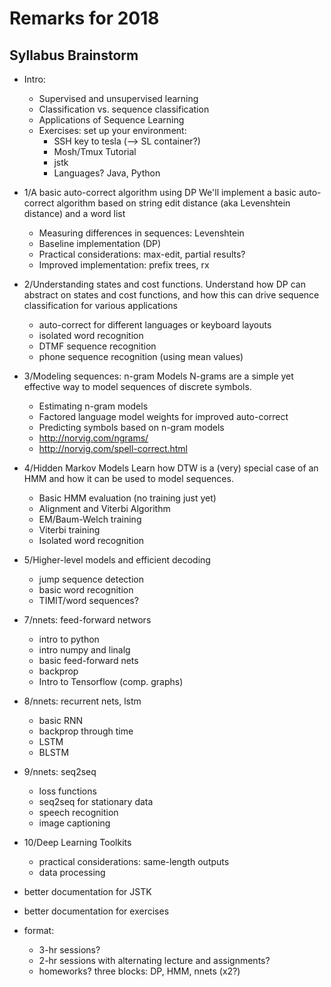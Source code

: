# Remarks for 2018

## Syllabus Brainstorm

- Intro:
	+ Supervised and unsupervised learning
	+ Classification vs. sequence classification
	+ Applications of Sequence Learning
	+ Exercises: set up your environment:
		* SSH key to tesla (--> SL container?)
		* Mosh/Tmux Tutorial
		* jstk
		* Languages? Java, Python
- 1/A basic auto-correct algorithm using DP
	We'll implement a basic auto-correct algorithm based on string edit distance (aka Levenshtein distance) and a word list
	+ Measuring differences in sequences: Levenshtein
	+ Baseline implementation (DP)
	+ Practical considerations: max-edit, partial results?
	+ Improved implementation: prefix trees, rx
- 2/Understanding states and cost functions.
	Understand how DP can abstract on states and cost functions, and how this can drive sequence classification for various applications
	+ auto-correct for different languages or keyboard layouts
	+ isolated word recognition
	+ DTMF sequence recognition
	+ phone sequence recognition (using mean values)
- 3/Modeling sequences: n-gram Models
	N-grams are a simple yet effective way to model sequences of discrete symbols.
	+ Estimating n-gram models
	+ Factored language model weights for improved auto-correct
	+ Predicting symbols based on n-gram models
	+ http://norvig.com/ngrams/
	+ http://norvig.com/spell-correct.html
- 4/Hidden Markov Models
	Learn how DTW is a (very) special case of an HMM and how it can be used to model sequences.
	+ Basic HMM evaluation (no training just yet)
	+ Alignment and Viterbi Algorithm
	+ EM/Baum-Welch training
	+ Viterbi training
	+ Isolated word recognition
- 5/Higher-level models and efficient decoding
	+ jump sequence detection
	+ basic word recognition
	+ TIMIT/word sequences?
- 7/nnets: feed-forward networs
	+ intro to python
	+ intro numpy and linalg
	+ basic feed-forward nets
	+ backprop
	+ Intro to Tensorflow (comp. graphs)
- 8/nnets: recurrent nets, lstm
	+ basic RNN
	+ backprop through time
	+ LSTM
	+ BLSTM 
- 9/nnets: seq2seq
	+ loss functions
	+ seq2seq for stationary data
	+ speech recognition
	+ image captioning
- 10/Deep Learning Toolkits
	+ practical considerations: same-length outputs
	+ data processing



- better documentation for JSTK
- better documentation for exercises
- format:
	+ 3-hr sessions?
	+ 2-hr sessions with alternating lecture and assignments?
	+ homeworks? three blocks: DP, HMM, nnets (x2?)
